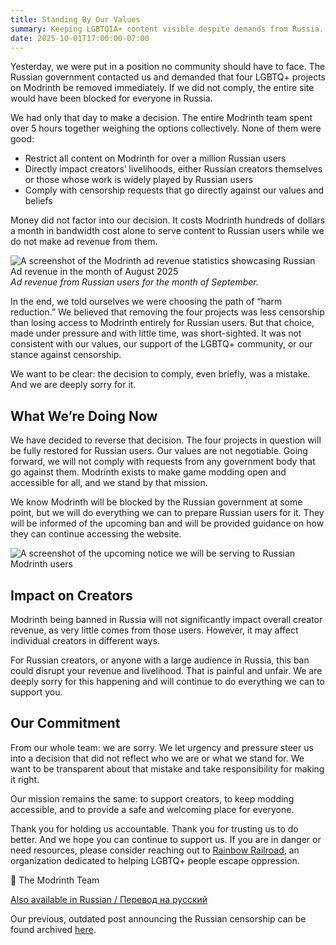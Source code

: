 ```yaml
---
title: Standing By Our Values
summary: Keeping LGBTQIA+ content visible despite demands from Russia.
date: 2025-10-01T17:00:00-07:00
---
```


Yesterday, we were put in a position no community should have to face. The Russian government contacted us and demanded that four LGBTQ+ projects on Modrinth be removed immediately. If we did not comply, the entire site would have been blocked for everyone in Russia.

We had only that day to make a decision. The entire Modrinth team spent over 5 hours together weighing the options collectively. None of them were good:

- Restrict all content on Modrinth for over a million Russian users
- Directly impact creators’ livelihoods, either Russian creators themselves or those whose work is widely played by Russian users
- Comply with censorship requests that go directly against our values and beliefs

Money did not factor into our decision. It costs Modrinth hundreds of dollars a month in bandwidth cost alone to serve content to Russian users while we do not make ad revenue from them.

![A screenshot of the Modrinth ad revenue statistics showcasing Russian Ad revenue in the month of August 2025](./russia-ad-rev.png)
_Ad revenue from Russian users for the month of September._

In the end, we told ourselves we were choosing the path of “harm reduction.” We believed that removing the four projects was less censorship than losing access to Modrinth entirely for Russian users. But that choice, made under pressure and with little time, was short-sighted. It was not consistent with our values, our support of the LGBTQ+ community, or our stance against censorship.

We want to be clear: the decision to comply, even briefly, was a mistake. And we are deeply sorry for it.

## What We’re Doing Now

We have decided to reverse that decision. The four projects in question will be fully restored for Russian users.
Our values are not negotiable. Going forward, we will not comply with requests from any government body that go against them. Modrinth exists to make game modding open and accessible for all, and we stand by that mission.

We know Modrinth will be blocked by the Russian government at some point, but we will do everything we can to prepare Russian users for it. They will be informed of the upcoming ban and will be provided guidance on how they can continue accessing the website.

![A screenshot of the upcoming notice we will be serving to Russian Modrinth users](./russia-notice.png)

## Impact on Creators

Modrinth being banned in Russia will not significantly impact overall creator revenue, as very little comes from those users. However, it may affect individual creators in different ways.

For Russian creators, or anyone with a large audience in Russia, this ban could disrupt your revenue and livelihood. That is painful and unfair. We are deeply sorry for this happening and will continue to do everything we can to support you.

## Our Commitment

From our whole team: we are sorry. We let urgency and pressure steer us into a decision that did not reflect who we are or what we stand for. We want to be transparent about that mistake and take responsibility for making it right.

Our mission remains the same: to support creators, to keep modding accessible, and to provide a safe and welcoming place for everyone.

Thank you for holding us accountable. Thank you for trusting us to do better. And we hope you can continue to support us.
If you are in danger or need resources, please consider reaching out to [Rainbow Railroad](https://www.rainbowrailroad.org/), an organization dedicated to helping LGBTQ+ people escape oppression.

💚 The Modrinth Team

[Also available in Russian / Перевод на русский](../standing-by-our-values-russian)

Our previous, outdated post announcing the Russian censorship can be found archived [here](../russian-censorship).
